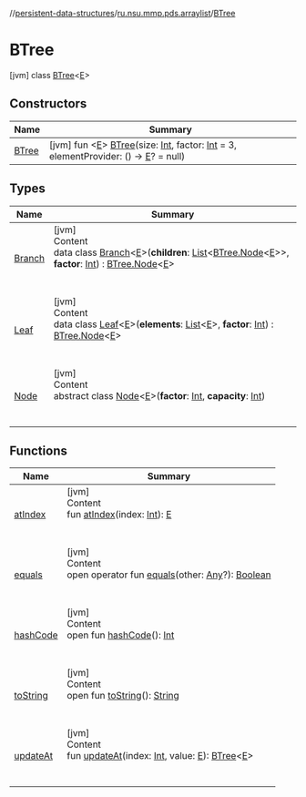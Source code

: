 //[persistent-data-structures](../../index.md)/[ru.nsu.mmp.pds.arraylist](../index.md)/[BTree](index.md)



# BTree  
 [jvm] class [BTree](index.md)<[E](index.md)>   


## Constructors  
  
|  Name|  Summary| 
|---|---|
| <a name="ru.nsu.mmp.pds.arraylist/BTree/BTree/#kotlin.Int#kotlin.Int#kotlin.Function0[TypeParam(bounds=[kotlin.Any?])]?/PointingToDeclaration/"></a>[BTree](-b-tree.md)| <a name="ru.nsu.mmp.pds.arraylist/BTree/BTree/#kotlin.Int#kotlin.Int#kotlin.Function0[TypeParam(bounds=[kotlin.Any?])]?/PointingToDeclaration/"></a> [jvm] fun <[E](index.md)> [BTree](-b-tree.md)(size: [Int](https://kotlinlang.org/api/latest/jvm/stdlib/kotlin/-int/index.html), factor: [Int](https://kotlinlang.org/api/latest/jvm/stdlib/kotlin/-int/index.html) = 3, elementProvider: () -> [E](index.md)? = null)   <br>


## Types  
  
|  Name|  Summary| 
|---|---|
| <a name="ru.nsu.mmp.pds.arraylist/BTree.Branch///PointingToDeclaration/"></a>[Branch](-branch/index.md)| <a name="ru.nsu.mmp.pds.arraylist/BTree.Branch///PointingToDeclaration/"></a>[jvm]  <br>Content  <br>data class [Branch](-branch/index.md)<[E](-branch/index.md)>(**children**: [List](https://kotlinlang.org/api/latest/jvm/stdlib/kotlin.collections/-list/index.html)<[BTree.Node](-node/index.md)<[E](-branch/index.md)>>, **factor**: [Int](https://kotlinlang.org/api/latest/jvm/stdlib/kotlin/-int/index.html)) : [BTree.Node](-node/index.md)<[E](-branch/index.md)>   <br><br><br>
| <a name="ru.nsu.mmp.pds.arraylist/BTree.Leaf///PointingToDeclaration/"></a>[Leaf](-leaf/index.md)| <a name="ru.nsu.mmp.pds.arraylist/BTree.Leaf///PointingToDeclaration/"></a>[jvm]  <br>Content  <br>data class [Leaf](-leaf/index.md)<[E](-leaf/index.md)>(**elements**: [List](https://kotlinlang.org/api/latest/jvm/stdlib/kotlin.collections/-list/index.html)<[E](-leaf/index.md)>, **factor**: [Int](https://kotlinlang.org/api/latest/jvm/stdlib/kotlin/-int/index.html)) : [BTree.Node](-node/index.md)<[E](-leaf/index.md)>   <br><br><br>
| <a name="ru.nsu.mmp.pds.arraylist/BTree.Node///PointingToDeclaration/"></a>[Node](-node/index.md)| <a name="ru.nsu.mmp.pds.arraylist/BTree.Node///PointingToDeclaration/"></a>[jvm]  <br>Content  <br>abstract class [Node](-node/index.md)<[E](-node/index.md)>(**factor**: [Int](https://kotlinlang.org/api/latest/jvm/stdlib/kotlin/-int/index.html), **capacity**: [Int](https://kotlinlang.org/api/latest/jvm/stdlib/kotlin/-int/index.html))  <br><br><br>


## Functions  
  
|  Name|  Summary| 
|---|---|
| <a name="ru.nsu.mmp.pds.arraylist/BTree/atIndex/#kotlin.Int/PointingToDeclaration/"></a>[atIndex](at-index.md)| <a name="ru.nsu.mmp.pds.arraylist/BTree/atIndex/#kotlin.Int/PointingToDeclaration/"></a>[jvm]  <br>Content  <br>fun [atIndex](at-index.md)(index: [Int](https://kotlinlang.org/api/latest/jvm/stdlib/kotlin/-int/index.html)): [E](index.md)  <br><br><br>
| <a name="kotlin/Any/equals/#kotlin.Any?/PointingToDeclaration/"></a>[equals](../../ru.nsu.mmp.pds.map/-persistent-map/index.md#%5Bkotlin%2FAny%2Fequals%2F%23kotlin.Any%3F%2FPointingToDeclaration%2F%5D%2FFunctions%2F-1858318713)| <a name="kotlin/Any/equals/#kotlin.Any?/PointingToDeclaration/"></a>[jvm]  <br>Content  <br>open operator fun [equals](../../ru.nsu.mmp.pds.map/-persistent-map/index.md#%5Bkotlin%2FAny%2Fequals%2F%23kotlin.Any%3F%2FPointingToDeclaration%2F%5D%2FFunctions%2F-1858318713)(other: [Any](https://kotlinlang.org/api/latest/jvm/stdlib/kotlin/-any/index.html)?): [Boolean](https://kotlinlang.org/api/latest/jvm/stdlib/kotlin/-boolean/index.html)  <br><br><br>
| <a name="kotlin/Any/hashCode/#/PointingToDeclaration/"></a>[hashCode](../../ru.nsu.mmp.pds.map/-persistent-map/index.md#%5Bkotlin%2FAny%2FhashCode%2F%23%2FPointingToDeclaration%2F%5D%2FFunctions%2F-1858318713)| <a name="kotlin/Any/hashCode/#/PointingToDeclaration/"></a>[jvm]  <br>Content  <br>open fun [hashCode](../../ru.nsu.mmp.pds.map/-persistent-map/index.md#%5Bkotlin%2FAny%2FhashCode%2F%23%2FPointingToDeclaration%2F%5D%2FFunctions%2F-1858318713)(): [Int](https://kotlinlang.org/api/latest/jvm/stdlib/kotlin/-int/index.html)  <br><br><br>
| <a name="kotlin/Any/toString/#/PointingToDeclaration/"></a>[toString](../../ru.nsu.mmp.pds.map/-persistent-map/index.md#%5Bkotlin%2FAny%2FtoString%2F%23%2FPointingToDeclaration%2F%5D%2FFunctions%2F-1858318713)| <a name="kotlin/Any/toString/#/PointingToDeclaration/"></a>[jvm]  <br>Content  <br>open fun [toString](../../ru.nsu.mmp.pds.map/-persistent-map/index.md#%5Bkotlin%2FAny%2FtoString%2F%23%2FPointingToDeclaration%2F%5D%2FFunctions%2F-1858318713)(): [String](https://kotlinlang.org/api/latest/jvm/stdlib/kotlin/-string/index.html)  <br><br><br>
| <a name="ru.nsu.mmp.pds.arraylist/BTree/updateAt/#kotlin.Int#TypeParam(bounds=[kotlin.Any?])/PointingToDeclaration/"></a>[updateAt](update-at.md)| <a name="ru.nsu.mmp.pds.arraylist/BTree/updateAt/#kotlin.Int#TypeParam(bounds=[kotlin.Any?])/PointingToDeclaration/"></a>[jvm]  <br>Content  <br>fun [updateAt](update-at.md)(index: [Int](https://kotlinlang.org/api/latest/jvm/stdlib/kotlin/-int/index.html), value: [E](index.md)): [BTree](index.md)<[E](index.md)>  <br><br><br>


